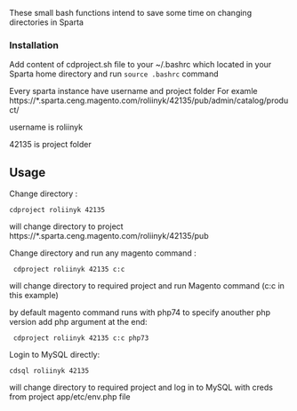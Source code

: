 <!-- GETTING STARTED -->
These small bash functions intend to save some time on changing directories in Sparta



### Installation

Add content of cdproject.sh file to your ~/.bashrc which located in your Sparta home directory and
run ```source .bashrc``` command 

Every sparta instance have username and project folder
For examle https://*.sparta.ceng.magento.com/roliinyk/42135/pub/admin/catalog/product/ 

username is roliinyk 

42135 is project folder


<!-- USAGE EXAMPLES -->
## Usage

 
 Change directory : 

 ```cdproject roliinyk 42135 ``` 

will change directory to project  https://*.sparta.ceng.magento.com/roliinyk/42135/pub

Change directory and run any magento command :
 
``` cdproject roliinyk 42135 c:c``` 

will change directory to required project and run Magento command (c:c in this example)


by default magento command runs with php74
 to specify anouther php version add php argument at the end:

``` cdproject roliinyk 42135 c:c php73``` 



Login to MySQL directly:

```cdsql roliinyk 42135``` 

will change directory to required project and log in to MySQL with creds from project app/etc/env.php file 
 



 
